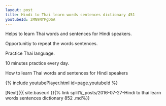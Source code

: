 ```yaml
---
layout: post
title: Hindi to Thai learn words sentences dictionary 451 
youtubeId: zMN9NYPgDSA
---
```

 
 
Helps to learn Thai words and sentences for Hindi speakers.

Opportunitiy to repeat the words sentences. 

Practice Thai language. 
 
10 minutes practice every day. 
 
How to learn Thai words and sentences for Hindi speakers 
 
{% include youtubePlayer.html id=page.youtubeId %}
 
 
[Next]({{ site.baseurl }}{% link  split1/_posts/2016-07-27-Hindi to thai learn words sentences dictionary 852 .md%})
 

